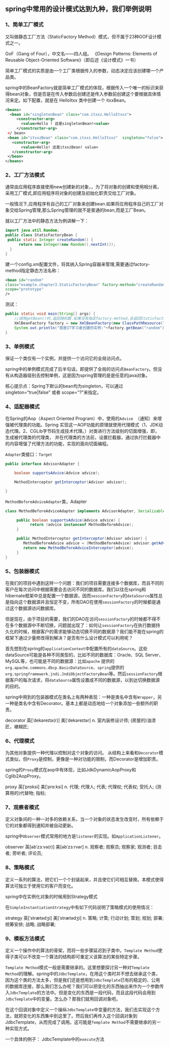 ## spring中常用的设计模式达到九种，我们举例说明

### 1、简单工厂模式

又叫做静态工厂方法（StaticFactory Method）模式，但不属于23种GOF设计模式之一。

GoF（Gang of Four），中文名——四人组。 《Design Patterns: Elements of Reusable Object-Oriented Software》（即后述《设计模式》一书）

简单工厂模式的实质是由一个工厂类根据传入的参数，动态决定应该创建哪一个产品类。

spring中的BeanFactory就是简单工厂模式的体现，根据传入一个唯一的标识来获得bean对象，但是否是在传入参数后创建还是传入参数前创建这个要根据具体情况来定。如下配置，就是在 HelloItxx 类中创建一个 itxxBean。

```xml
<beans>
  <bean id="singletonBean" class="com.itxxz.HelloItxxz">
     <constructor-arg>
       <value>Hello ! 这是singletonBean!<value>
     </constructor-arg>
 </ bean>
 <bean id="itxxzBean" class="com.itxxz.HelloItxxz"  singleton="false">
   <constructor-arg>
       <value>Hello! 这是itxxzBean! value>
   </constructor-arg>
 </bean>
</beans>

```

### 2、工厂方法模式

通常由应用程序直接使用new创建新的对象，，为了将对象的创建和使用相分离，采用工厂模式,即应用程序将对象的创建及初始化职责交给工厂对象。

一般情况下,应用程序有自己的工厂对象来创建bean.如果将应用程序自己的工厂对象交给Spring管理,那么Spring管理的就不是普通的bean,而是工厂Bean。

就以工厂方法中的静态方法为例讲解一下：

```java
import java.util.Random;
public class StaticFactoryBean {
 public static Integer createRandom() {
      return new Integer(new Random().nextInt());
  }
}
```

建一个config.xm配置文件，将其纳入Spring容器来管理,需要通过factory-method指定静态方法名称：

```xml
<bean id="random"
class="example.chapter3.StaticFactoryBean" factory-method="createRandom"
scope="prototype"
/>
```

测试：

```java
public static void main(String[] args) {
    //调用getBean()时,返回随机数.如果没有指定factory-method,会返回StaticFactoryBean的实例,即返回工厂Bean的实例      
    XmlBeanFactory factory = new XmlBeanFactory(new ClassPathResource("config.xml"));      
    System.out.println("我是IT学习者创建的实例:"+factory.getBean("random").toString());
}
```

### 3、单例模式

保证一个类仅有一个实例，并提供一个访问它的全局访问点。

spring中的单例模式完成了后半句话，即提供了全局的访问点`BeanFactory`。但没有从构造器级别去控制单例，这是因为spring管理的是是任意的java对象。

核心提示点：Spring下默认的bean均为singleton，可以通过singleton=“true|false” 或者 scope="?"来指定。

### 4、适配器模式

在Spring的Aop（Aspect Oriented Program）中，使用的`Advice
`（通知）来增强被代理类的功能。Spring 实现这一AOP功能的原理就使用代理模式（1、JDK动态代理。2、CGLib字节码生成技术代理。）对类进行方法级别的切面增强，即，生成被代理类的代理类， 并在代理类的方法前，设置拦截器，通过执行拦截器中的内容增强了代理方法的功能，实现的面向切面编程。

`Adapter`类接口：`Target`

```java
public interface AdvisorAdapter {

    boolean supportsAdvice(Advice advice);

    MethodInterceptor getInterceptor(Advisor advisor);

} 
```

`MethodBeforeAdviceAdapter`类，Adapter

```java
class MethodBeforeAdviceAdapter implements AdvisorAdapter, Serializable {

     public boolean supportsAdvice(Advice advice) {
           return (advice instanceof MethodBeforeAdvice);
     }

     public MethodInterceptor getInterceptor(Advisor advisor) {
        MethodBeforeAdvice advice = (MethodBeforeAdvice) advisor.getAdvice();
        return new MethodBeforeAdviceInterceptor(advice);
     }
}
```

### 5、包装器模式

在我们的项目中遇到这样一个问题：我们的项目需要连接多个数据库，而且不同的客户在每次访问中根据需要会去访问不同的数据库。我们以往在spring和hibernate框架中总是配置一个数据源，因而`sessionFactory`的`dataSource`属性总是指向这个数据源并且恒定不变，所有DAO在使用`sessionFactory`的时候都是通过这个数据源访问数据库。

但是现在，由于项目的需要，我们的DAO在访问`sessionFactory`的时候都不得不在多个数据源中不断切换，问题就出现了：如何让`sessionFactory`在执行数据持久化的时候，根据客户的需求能够动态切换不同的数据源？我们能不能在spring的框架下通过少量修改得到解决？是否有什么设计模式可以利用呢？

首先想到在spring的`applicationContext`中配置所有的`dataSource`。这些dataSource可能是各种不同类型的，比如不同的数据库：Oracle、SQL Server、MySQL等，也可能是不同的数据源：比如`apache` 提供的`org.apache.commons.dbcp.BasicDataSource`、`spring`提供的`org.springframework.jndi.JndiObjectFactoryBean`等。然后`sessionFactory`根据客户的每次请求，将`dataSource`属性设置成不同的数据源，以到达切换数据源的目的。

spring中用到的包装器模式在类名上有两种表现：一种是类名中含有`Wrapper`，另一种是类名中含有Decorator。基本上都是动态地给一个对象添加一些额外的职责。

decorator 英[ˈdekəreɪtə(r)] 美[ˈdekəreɪtər] n. 室内装修设计师; (房屋的)油漆匠，裱糊匠;

### 6、代理模式

为其他对象提供一种代理以控制对这个对象的访问。  从结构上来看和`Decorator`模式类似，但`Proxy`是控制，更像是一种对功能的限制，而Decorator是增加职责。

spring的`Proxy`模式在aop中有体现，比如JdkDynamicAopProxy和Cglib2AopProxy。

proxy 英[ˈprɒksi] 美[ˈprɑːksi] n. 代理; 代理人; 代表; 代理权; 代表权; 受托人; (测算用的)代替物; 指标;

### 7、观察者模式

定义对象间的一种一对多的依赖关系，当一个对象的状态发生改变时，所有依赖于它的对象都得到通知并被自动更新。

spring中`Observer`模式常用的地方是`listener`的实现。如`ApplicationListener`。

observer 英[əbˈzɜːvə(r)] 美[əbˈzɜːrvər] n. 观察者; 观察员; 观察家; 观测者; 目击者; 旁听者; 评论员;

### 8、策略模式

定义一系列的算法，把它们一个个封装起来，并且使它们可相互替换。本模式使得算法可独立于使用它的客户而变化。

spring中在实例化对象的时候用到Strategy模式

在`SimpleInstantiationStrategy`中有如下代码说明了策略模式的使用情况：

strategy 英[ˈstrætədʒi] 美[ˈstrætədʒi] n. 策略; 计策; 行动计划; 策划; 规划; 部署; 统筹安排; 战略; 战略部署;

### 9、模板方法模式

定义一个操作中的算法的骨架，而将一些步骤延迟到子类中。`Template Method`使得子类可以不改变一个算法的结构即可重定义该算法的某些特定步骤。

`Template Method`模式一般是需要继承的。这里想要探讨另一种对`Template Method`的理解。spring中的`JdbcTemplate`，在用这个类时并不想去继承这个类，因为这个类的方法太多，但是我们还是想用到`JdbcTemplate`已有的稳定的、公用的数据库连接，那么我们怎么办呢？我们可以把变化的东西抽出来作为一个参数传入`JdbcTemplate`的方法中。但是变化的东西是一段代码，而且这段代码会用到`JdbcTemplate`中的变量。怎么办？那我们就用回调对象吧。

在这个回调对象中定义一个操纵`JdbcTemplate`中变量的方法，我们去实现这个方法，就把变化的东西集中到这里了。然后我们再传入这个回调对象到JdbcTemplate，从而完成了调用。这可能是`Template Method`不需要继承的另一种实现方式。

一个具体的例子： JdbcTemplate中的`execute`方法

